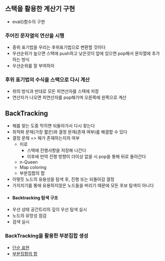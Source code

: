 ## 스택을 활용한 계산기 구현
- eval()함수의 구현
### 주어진 문자열의 연산을 시행
- 중위 표기법을 우리는 후위표기법으로 변환할 것이다
- 우선순위가 높으면 스택에 push하고 낮은것이 앞에 있으면 pop해서 문자열에 추가하는 방식
- 우선순위를 잘 부여하자
  
### 후위 표기법의 수식을 스택으로 다시 계산
- 위의 방식과 반대로 모든 피연산자를 스택에 저장
- 연산자가 나오면 피연산자를 pop해가며 오른쪽에 왼쪽으로 계산

## BackTracking
- 해를 찾는 도중 막히면 되돌아가서 다시 찾는다
- 최적화 문제(가장 짧은)와 결정 문제(존재 여부)를 해결할 수 있다
- 결정 문제 => 해가 존재하는지의 여부
  - 미로
    + 스택에 진행사항을 저장해 나간다
    + 이후에 만약 진행 방향이 더이상 없을 시 pop을 통해 뒤로 돌아간다
  - n-Queen
  - Map coloring
  - 부분집합의 합
- 이렇듯 노드의 유용성을 탐색 후, 진행 또는 되돌아감 결정
- 가지치기를 통애 유용하지않은 노드들을 버리기 때문에 모든 후보 탐색이 아니다
- #### Backtracking 탐색 구조
- 우선 상태 공간트리의 깊이 우선 탐색 실시
- 노드의 유망성 점검
- 검색 실시

### BackTracking을 활용한 부분집합 생성

- [단순 표현]('stack_subset.py')
- [부분집합의 합]('stack_subset2.py')